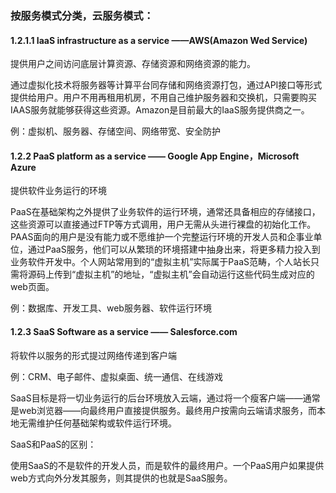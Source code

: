 ### 按服务模式分类，云服务模式：

#### 1.2.1.1 IaaS infrastructure as a service ——AWS\(Amazon Wed Service\)

提供用户之间访问底层计算资源、存储资源和网络资源的能力。

通过虚拟化技术将服务器等计算平台同存储和网络资源打包，通过API接口等形式提供给用户。用户不用再租用机房，不用自己维护服务器和交换机，只需要购买IAAS服务就能够获得这些资源。Amazon是目前最大的IaaS服务提供商之一。

例：虚拟机、服务器、存储空间、网络带宽、安全防护

#### 1.2.2 PaaS platform as a service —— Google App Engine，Microsoft Azure

提供软件业务运行的环境

PaaS在基础架构之外提供了业务软件的运行环境，通常还具备相应的存储接口，这些资源可以直接通过FTP等方式调用，用户无需从头进行裸盘的初始化工作。PAAS面向的用户是没有能力或不愿维护一个完整运行环境的开发人员和企事业单位，通过PaaS服务，他们可以从繁琐的环境搭建中抽身出来，将更多精力投入到业务软件开发中。个人网站常用到的“虚拟主机”实际属于PaaS范畴，个人站长只需将源码上传到“虚拟主机”的地址，“虚拟主机”会自动运行这些代码生成对应的web页面。

例：数据库、开发工具、web服务器、软件运行环境

#### 1.2.3 SaaS Software as a service —— Salesforce.com

将软件以服务的形式提过网络传递到客户端

例：CRM、电子邮件、虚拟桌面、统一通信、在线游戏

SaaS目标是将一切业务运行的后台环境放入云端，通过将一个瘦客户端——通常是web浏览器——向最终用户直接提供服务。最终用户按需向云端请求服务，而本地无需维护任何基础架构或软件运行环境。

SaaS和PaaS的区别：

使用SaaS的不是软件的开发人员，而是软件的最终用户。一个PaaS用户如果提供web方式向外分发其服务，则其提供的也就是SaaS服务。





